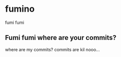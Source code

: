 # fumino
fumi fumi
## Fumi fumi where are your commits?
where are my commits?
commits are kil
nooo...
